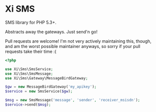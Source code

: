 Xi SMS
=======

SMS library for PHP 5.3+.

Abstracts away the gateways. Just send'n go!

Pull requests are welcome! I'm not very actively maintaining this, though, and am the
worst possible maintainer anyways, so sorry if your pull requests take their time :(

```php
<?php

use Xi\Sms\SmsService;
use Xi\Sms\SmsMessage;
use Xi\Sms\Gateway\MessageBirdGateway;

$gw = new MessageBirdGateway('my_apikey');
$service = new SmsService($gw);

$msg = new SmsMessage('message', 'sender', 'receiver_msisdn');
$service->send($msg);

```
